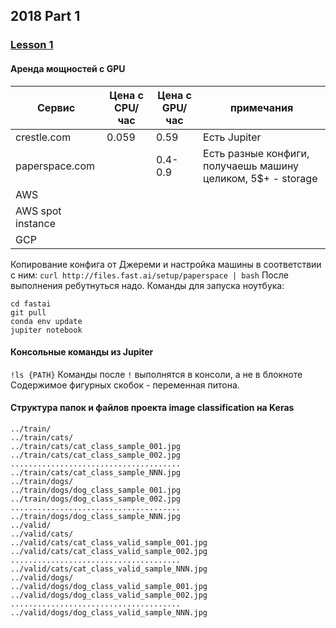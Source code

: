 ## 2018 Part 1
### [Lesson 1](http://course.fast.ai/lessons/lesson1.html)
#### Аренда мощностей с GPU

|Сервис|Цена с CPU/час|Цена с GPU/час|примечания|
|---|---|---|---|
|crestle.com|0.059|0.59|Есть Jupiter|
|paperspace.com|   |0.4-0.9|Есть разные конфиги, получаешь машину целиком, 5$+ - storage|
|AWS|   |   |   |
|AWS spot instance|   |   |   |
|GCP|   |   |   |

Копирование конфига от Джереми и настройка машины в соответствии с ним:
`curl http://files.fast.ai/setup/paperspace | bash`
После выполнения ребутнуться надо.
Команды для запуска ноутбука:
```
cd fastai
git pull
conda env update
jupiter notebook
```

#### Консольные команды из Jupiter
`!ls {PATH}`
Команды после `!` выполнятся в консоли, а не в блокноте
Содержимое фигурных скобок - переменная питона.

#### Структура папок и файлов проекта image classification на Keras
```cats_dogs/
../train/
../train/cats/
../train/cats/cat_class_sample_001.jpg
../train/cats/cat_class_sample_002.jpg
......................................
../train/cats/cat_class_sample_NNN.jpg
../train/dogs/
../train/dogs/dog_class_sample_001.jpg
../train/dogs/dog_class_sample_002.jpg
......................................
../train/dogs/dog_class_sample_NNN.jpg
../valid/
../valid/cats/
../valid/cats/cat_class_valid_sample_001.jpg
../valid/cats/cat_class_valid_sample_002.jpg
......................................
../valid/cats/cat_class_valid_sample_NNN.jpg
../valid/dogs/
../valid/dogs/dog_class_valid_sample_001.jpg
../valid/dogs/dog_class_valid_sample_002.jpg
......................................
../valid/dogs/dog_class_valid_sample_NNN.jpg
```
